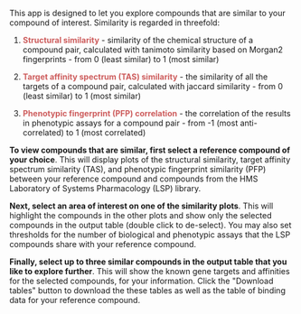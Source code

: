 This app is designed to let you explore compounds that are similar to your compound of interest. Similarity is regarded in threefold:

1. <span style="color:#CD5C5C">**Structural similarity**</span> - similarity of the chemical structure of a compound pair, calculated with tanimoto similarity based on Morgan2 fingerprints - from 0 (least similar) to 1 (most similar)

2. <span style="color:#CD5C5C">**Target affinity spectrum (TAS) similarity**</span> - the similarity of all the targets of a compound pair, calculated with jaccard similarity - from 0 (least similar) to 1 (most similar)

3. <span style="color:#CD5C5C">**Phenotypic fingerprint (PFP) correlation**</span> - the correlation of the results in phenotypic assays for a compound pair - from -1 (most anti-correlated) to 1 (most correlated)

**To view compounds that are similar, first select a reference compound of your choice**. This will display plots of the structural similarity, target affinity spectrum similarity (TAS), and phenotypic fingerprint similarity (PFP) between your reference compound and compounds from the HMS Laboratory of Systems Pharmacology (LSP) library.

**Next, select an area of interest on one of the similarity plots**. This will highlight the compounds in the other plots and show only the selected compounds in the output table (double click to de-select). You may also set thresholds for the number of biological and phenotypic assays that the LSP compounds share with your reference compound.

**Finally, select up to three similar compounds in the output table that you like to explore further**. This will show the known gene targets and affinities for the selected compounds, for your information. Click the "Download tables" button to download the these tables as well as the table of binding data for your reference compound.